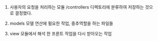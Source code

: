 
1. 사용자의 요청을 처리하는 모듈
/controllers 디렉토리에 분류하여 저장하는 것으로 결정했다.

2. models 모델 연산에 필요한 작업, 중추역할을 하는 파일들

3. view 모듈에서 해석 한 프론트 작업을 다시 받아오는 작업

